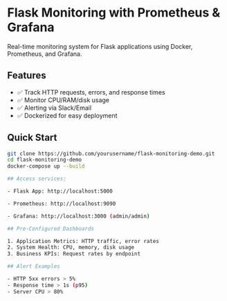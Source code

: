 # Flask Monitoring with Prometheus & Grafana

Real-time monitoring system for Flask applications using Docker, Prometheus, and Grafana.

## Features
- ✅ Track HTTP requests, errors, and response times
- ✅ Monitor CPU/RAM/disk usage
- ✅ Alerting via Slack/Email
- ✅ Dockerized for easy deployment

## Quick Start
```bash
git clone https://github.com/yourusername/flask-monitoring-demo.git
cd flask-monitoring-demo
docker-compose up --build

## Access services:

- Flask App: http://localhost:5000

- Prometheus: http://localhost:9090

- Grafana: http://localhost:3000 (admin/admin)

## Pre-Configured Dashboards

1. Application Metrics: HTTP traffic, error rates
2. System Health: CPU, memory, disk usage
3. Business KPIs: Request rates by endpoint

## Alert Examples

- HTTP 5xx errors > 5%
- Response time > 1s (p95)
- Server CPU > 80%
